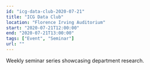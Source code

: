 ```yaml
---
id: "icg-data-club-2020-07-21"
title: "ICG Data Club"
location: "Florence Irving Auditorium"
start: "2020-07-21T12:00:00"
end: "2020-07-21T13:00:00"
tags: ["Event", "Seminar"]
url: ""
---
```


Weekly seminar series showcasing department research.

<!-- endexcerpt -->
